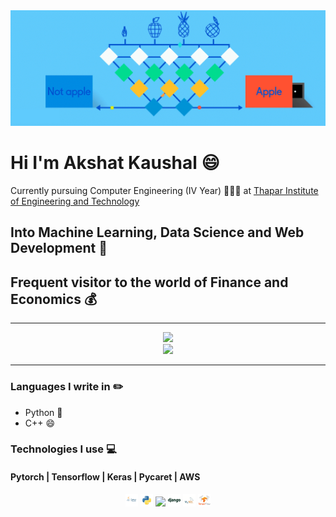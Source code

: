<div align="center">
 <img src="https://github.com/drDrozio/drDrozio/blob/master/gif2.gif" />
</div>


# Hi I'm Akshat Kaushal :smile:

Currently pursuing Computer Engineering (IV Year) 👨🏻‍💻 at [Thapar Institute of Engineering and Technology](https://thapar.edu)


## Into Machine Learning, Data Science and Web Development :robot:
## Frequent visitor to the world of Finance and Economics :moneybag:

***
<div align="center">
 <img src="https://github-readme-stats.vercel.app/api?username=akshatkaush&count_private=true&include_all_commits=true" />
 
<!-- https://github-readme-stats.vercel.app/api?username=akshatkaush&count_private=true&show_icons=true -->
</div>
<div align="center"><img src="https://komarev.com/ghpvc/?username=akshatkaush&color=yellowgreen"/></div>
<!--  
<div align="center">
 <img src="https://komarev.com/ghpvc/?username=akshatkaush" />
</div>
--> 

***


### Languages I write in :pencil2:

- Python :snake:
- C++ :smile:

### Technologies I use :computer:

#### Pytorch | Tensorflow | Keras | Pycaret | AWS 

<div align="center">
<code><img height="20" src="https://raw.githubusercontent.com/github/explore/80688e429a7d4ef2fca1e82350fe8e3517d3494d/topics/java/java.png"></code>
<code><img height="20" src="https://raw.githubusercontent.com/github/explore/master/topics/python/python.png"></code>
<code><img height="20" src="https://raw.githubusercontent.com/github/explore/master/topics/cplusplus/aws.png"></code>
<code><img height="20" src="https://raw.githubusercontent.com/github/explore/master/topics/django/django.png"></code>
<code><img height="20" src="https://raw.githubusercontent.com/github/explore/master/topics/mysql/mysql.png"></code>
<code><img height="20" src="https://raw.githubusercontent.com/github/explore/master/topics/tensorflow/tensorflow.png"></code>
</div>
